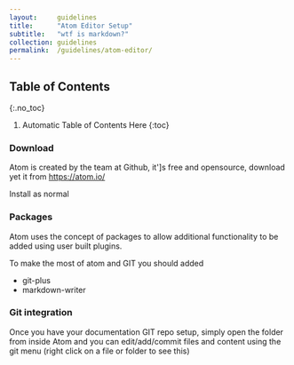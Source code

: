 ```yaml
---
layout:     guidelines
title:      "Atom Editor Setup"
subtitle:   "wtf is markdown?"
collection: guidelines
permalink:  /guidelines/atom-editor/
---
```


## Table of Contents
{:.no_toc}

1. Automatic Table of Contents Here
{:toc}


### Download
Atom is created by the team at Github, it']s free and opensource, download yet it from https://atom.io/

Install as normal

### Packages

Atom uses the concept of packages to allow additional functionality to be added using user built plugins.

To make the most of atom and GIT you should added
- git-plus
- markdown-writer

### Git integration
Once you have your documentation GIT repo setup, simply open the folder from inside Atom and you can edit/add/commit files and content using the git menu (right click on a file or folder to see this)

